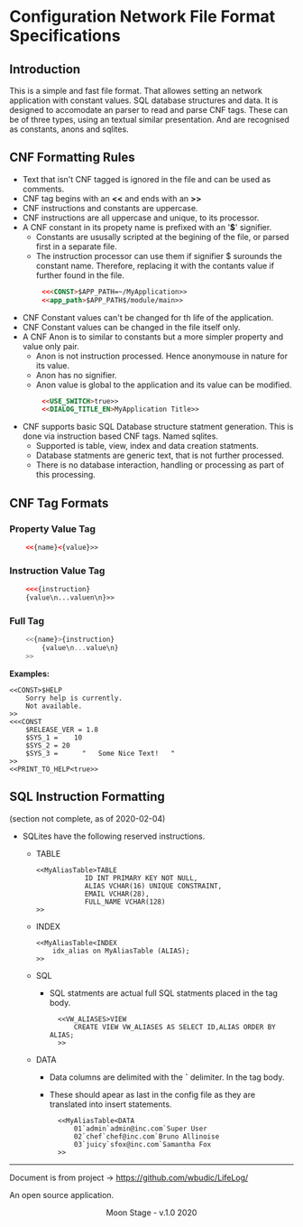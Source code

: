 # Configuration Network File Format Specifications


## Introduction

This is a simple and fast file format. That allowes setting an network application with constant values.
SQL database structures and data. It is designed to accomodate an parser to read and parse CNF tags.
These can be of three types, using an textual similar presentation.
And are recognised as constants, anons and sqlites.

## CNF Formatting Rules

* Text that isn't CNF tagged is ignored in the file and can be used as comments.
* CNF tag begins with an **<<** and ends with an **>>**
* CNF instructions and constants are uppercase.
* CNF instructions are all uppercase and unique, to its processor.
* A CNF constant in its propety name is prefixed with an '**$**' signifier.
  * Constants are ususally scripted at the begining of the file, or parsed first in a separate file.
  * The instruction processor can use them if signifier $ surounds the constant name. Therefore, replacing it with the contants value if further found in the file.

```HTML
        <<<CONST>$APP_PATH=~/MyApplication>>
        <<app_path>$APP_PATH$/module/main>>
```

  * CNF Constant values can't be changed for th life of the application.
  * CNF Constant values can be changed in the file itself only.
* A CNF Anon is to similar to constants but a more simpler property and value only pair.
  * Anon is not instruction processed. Hence anonymouse in nature for its value.
  * Anon has no signifier.
  * Anon value is global to the application and its value can be modified.

```HTML
        <<USE_SWITCH>true>>
        <<DIALOG_TITLE_EN>MyApplication Title>>
```

* CNF supports basic SQL Database structure statment generation. This is done via instruction based CNF tags. Named sqlites.
  * Supported is table, view, index and data creation statments.
  * Database statments are generic text, that is not further processed.
  * There is no database interaction, handling or processing as part of this processing.

## CNF Tag Formats

### Property Value Tag

```HTML
    <<{name}<{value}>>
```

### Instruction Value Tag

```HTML
    <<<{instruction}
    {value\n...valuen\n}>>
```

### Full Tag

```javascript
    <<{name}>{instruction}
        {value\n...value\n}
    >>
```

**Examples:**

    <<CONST>$HELP
        Sorry help is currently.
        Not available.
    >>
    <<<CONST
        $RELEASE_VER = 1.8
        $SYS_1 =    10
        $SYS_2 = 20
        $SYS_3 =      "   Some Nice Text!   "
    >>
    <<PRINT_TO_HELP<true>>

## SQL Instruction Formatting

(section not complete, as of 2020-02-04)

* SQLites have the following reserved instructions.
  * TABLE

        <<MyAliasTable>TABLE
                    ID INT PRIMARY KEY NOT NULL,
                    ALIAS VCHAR(16) UNIQUE CONSTRAINT,
                    EMAIL VCHAR(28),
                    FULL_NAME VCHAR(128)
        >>

  * INDEX

        <<MyAliasTable<INDEX
            idx_alias on MyAliasTable (ALIAS);
        >>

  * SQL
    * SQL statments are actual full SQL statments placed in the tag body.

            <<VW_ALIASES>VIEW
                CREATE VIEW VW_ALIASES AS SELECT ID,ALIAS ORDER BY ALIAS;
            >>

  * DATA
    * Data columns are delimited with the **`** delimiter. In the tag body.
    * These should apear as last in the config file as they are translated into insert statements.

            <<MyAliasTable<DATA
                01`admin`admin@inc.com`Super User
                02`chef`chef@inc.com`Bruno Allinoise
                03`juicy`sfox@inc.com`Samantha Fox
            >>


***

   Document is from project ->  <https://github.com/wbudic/LifeLog/>

   An open source application.

<center>Moon Stage - v.1.0 2020</center>

